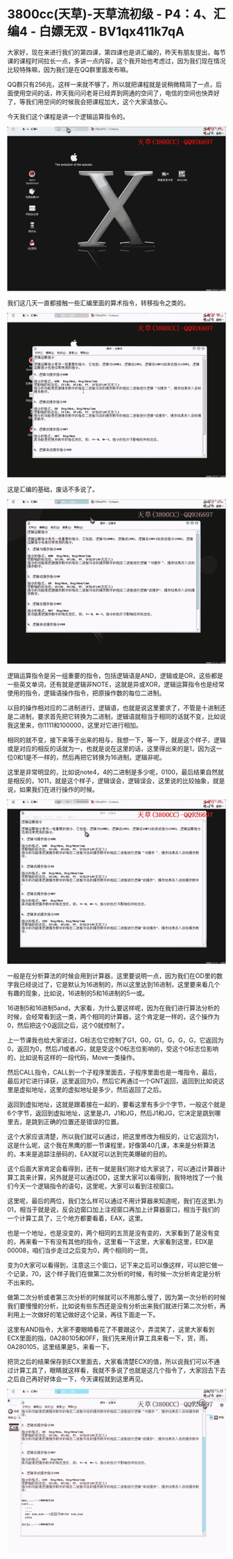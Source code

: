 # 3800cc(天草)-天草流初级 - P4：4、汇编4 - 白嫖无双 - BV1qx411k7qA

大家好，现在来进行我们的第四课，第四课也是讲汇编的，昨天有朋友提出，每节课的课程时间拉长一点，多讲一点内容，这个我开始也考虑过，因为我们现在情况比较特殊嘛，因为我们是在QQ群里面发布嘛。

QQ群只有256兆，这样一来就不够了，所以就把课程就是说稍微精简了一点，后面使用空间的话，昨天我问问老哥已经弄到网通的空间了，电信的空间也快弄好了，等我们用空间的时候我会把课程加大，这个大家请放心。

今天我们这个课程是讲一个逻辑运算指令的。

![](img/44a011f0af228ff745d1fb93fff5eebc_1.png)

我们这几天一直都接触一些汇编里面的算术指令，转移指令之类的。

![](img/44a011f0af228ff745d1fb93fff5eebc_3.png)

这是汇编的基础，废话不多说了。

![](img/44a011f0af228ff745d1fb93fff5eebc_5.png)

逻辑运算指令是另一组重要的指令，包括逻辑语是AND，逻辑或是OR，这些都是一些英文单词，还有就是逻辑非NOTE，这就是异或XOR，逻辑运算指令也是经常使用的指令，逻辑语操作指令，把原操作数的每位二进制。

以目的操作相对应的二进制进行，逻辑语，也就是说这里要求了，不管是十进制还是二进制，要求首先把它转换为二进制，逻辑语就相当于相同的话就不变，比如说我这里来，你1111和100000，这里对它进行相加。

相同的就不变，接下来等于出来的相与，我想一下，等一下，就是这个样子，逻辑或是对应的相反的话就为一，也就是说在这里的话，这里得出来的是1，因为这一位0和1是不一样的，然后再把它转换为16进制，逻辑非呢。

这里是非常明显的，比如说note4，4的二进制是多少呢，0100，最后结果自然就是相反的，1011，就是这个样子，逻辑误会，逻辑误会，这里说的比较抽象，就是说，如果我们在进行操作的时候。



![](img/44a011f0af228ff745d1fb93fff5eebc_7.png)

一般是在分析算法的时候会用到计算器，这里要说明一点，因为我们在OD里的数字我已经说过了，它是默认为16进制的，所以这里达到16进制，这里要来看几个有趣的现象，比如说，16进制的5和16进制的5一或。

16进制5和16进制5and，大家看，为什么要这样呢，因为在我们进行算法分析的时候，会经常看到这一类，两个相同的计算器，这个肯定是一样的，这个操作为0，然后把这个0返回之后，这个0就控制了。

上一节课我也给大家说过，G标志位它控制了G1，G0，G1，G，G，G，它返回为0，返回为0，然后J1或者JG，就是受这个0标志位影响的，受这个0标志位影响的，比如说有这样的一段代码，Move一类操作。

然后CALL指令，CALL到一个子程序里面去，子程序里面也是一堆指令，最后，最后对它进行译获，这里返回为0，然后它再通过一个GNT返回，返回到比如说这里是虚拟地址，这里的虚拟地址是多少，然后返回了之后。

返回到虚拟地址，这就是跟着接在一起的，要看这里有多少个字节，一般这个就是6个字节，返回到虚拟地址，这里是J1，J1和JG，然后J1和JG，它决定是跳到哪里去，是跳到正确的位置还是错误的位置。

这个大家应该清楚，所以我们就可以通过，把这里修改为相反的，让它返回为1，这是什么呢，这个我在黑鹰的那一节课程里，好像第40几课，本来是分析算法的，本来是追踪注册码的，EAX就可以达到完美爆破的目的。

这个后面大家肯定会看得到，还有一就是我们刚才给大家说了，可以通过计算器计算工具来计算，另外就是可以通过OD，这里大家可以看得到，我特地找了一个我们今天一个逻辑指令的语句，这里呢，大家可以看到注视窗口。

这里呢，最后的两位，我们怎么样可以通过不用计算器来知道呢，我们在这里L为01，相当于就是说，反会边窗口加上注视窗口再加上计算器窗口，相当于我们的一个计算工具了，三个地方都要看着，EAX，这里。

也是一个地址，也是没变的，两个相同的五货是没有变的，大家看到了是没有变的，再来看一下有没有其他的指令，这里看一下这里，大家看到这里，EDX是00008，咱们当步走过之后变为0，两个相同的一货。

变为0大家可以看得到，注意这三个窗口，记下来之后可以像这样，可以把它做一个记录，70，这个样子我们在做第二次分析的时候，有时候一次分析肯定是分析不出来的。

做第二次分析或者第三次分析的时候就可以不用那么慢了，因为第一次分析的时候我们要慢慢的分析，比如说有些东西还是没有分析出来我们就进行第二次分析，再利用上一次做好的笔记做好这个记录，再往下面走一下。

这里有AND指令，大家不要眼睛看花了不要跟这个，弄混笑了，这里大家看到ECX里面的指，0A280105和0FF，我们先来用计算工具来看一下，货，雨，0A280105，这里结果是5，来看一下。

把货之后的结果保存到ECX里面去，大家看清楚ECX的值，所以说我们可以不通过计算工具了，眼睛就这样看，我就不多说了也就是这几个指令了，大家回去下去之后自己再好好体会一下，今天课程就到这里再见。



![](img/44a011f0af228ff745d1fb93fff5eebc_9.png)